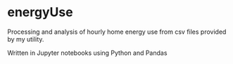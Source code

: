 # energyUse
Processing and analysis of hourly home energy use from csv files provided by my utility.

Written in Jupyter notebooks using Python and Pandas


